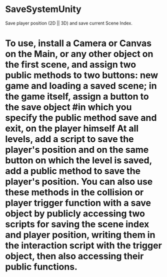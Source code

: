 # SaveSystemUnity
Save player position (2D || 3D) and save current Scene Index.

# To use, install a Camera or Canvas on the Main, or any other object on the first scene, and assign two public methods to two buttons: new game and loading a saved scene; in the game itself, assign a button to the save object #in which you specify the public method save and exit, on the player himself At all levels, add a script to save the player's position and on the same button on which the level is saved, add a public method to save the player's position. You can also use these methods in the collision or player trigger function with a save object by publicly accessing two scripts for saving the scene index and player position, writing them in the interaction script with the trigger object, then also accessing their public functions.
